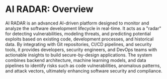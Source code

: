 # AI RADAR: Overview
AI RADAR is an advanced AI-driven platform designed to monitor and analyze the software development lifecycle in real-time. It acts as a "radar" for detecting vulnerabilities, modeling threats, and predicting potential exploits based on existing code, development processes, and historical data. By integrating with Git repositories, CI/CD pipelines, and security tools, it provides developers, security engineers, and DevOps teams with actionable insights to build secure-by-design applications. The system combines backend architecture, machine learning models, and data pipelines to identify risks such as code vulnerabilities, anomalous patterns, and attack vectors, ultimately enhancing software security and compliance.



